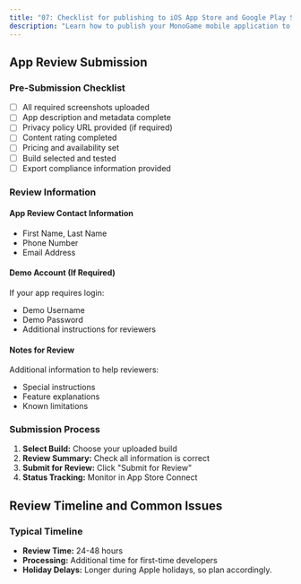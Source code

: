 ```yaml
---
title: "07: Checklist for publishing to iOS App Store and Google Play Store"
description: "Learn how to publish your MonoGame mobile application to both the iOS App Store and Google Play Store with step-by-step guidance."
---
```


## App Review Submission

### Pre-Submission Checklist

- [ ] All required screenshots uploaded
- [ ] App description and metadata complete
- [ ] Privacy policy URL provided (if required)
- [ ] Content rating completed
- [ ] Pricing and availability set
- [ ] Build selected and tested
- [ ] Export compliance information provided

### Review Information

#### App Review Contact Information

- First Name, Last Name
- Phone Number
- Email Address

#### Demo Account (If Required)

If your app requires login:
- Demo Username
- Demo Password
- Additional instructions for reviewers

#### Notes for Review

Additional information to help reviewers:
- Special instructions
- Feature explanations
- Known limitations

### Submission Process

1. **Select Build:** Choose your uploaded build
2. **Review Summary:** Check all information is correct
3. **Submit for Review:** Click "Submit for Review"
4. **Status Tracking:** Monitor in App Store Connect

## Review Timeline and Common Issues

### Typical Timeline

- **Review Time:** 24-48 hours
- **Processing:** Additional time for first-time developers
- **Holiday Delays:** Longer during Apple holidays, so plan accordingly.
